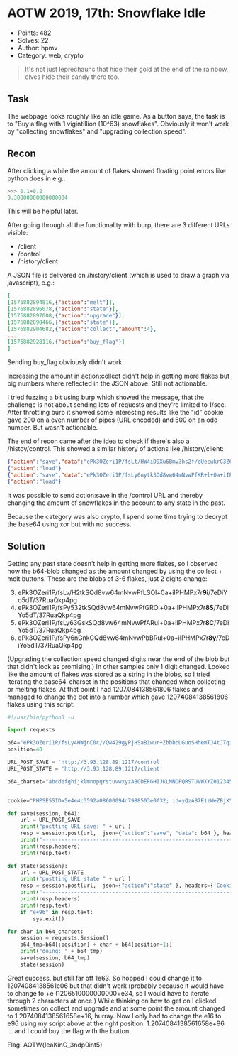 # AOTW 2019, 17th: Snowflake Idle


* Points: 482
* Solves: 22 
* Author: hpmv
* Category: web, crypto

> It's not just leprechauns that hide their gold at the end of the rainbow, elves hide their candy there too. 

## Task

The webpage looks roughly like an idle game. As a button says, the task is to "Buy a flag with 1 vigintillion (10^63) snowflakes". Obviously it won't work by "collecting snowflakes" and "upgrading collection speed".


## Recon

After clicking a while the amount of flakes showed floating point errors like python does in e.g.:
```python
>>> 0.1+0.2
0.30000000000000004
```
This will be helpful later.

After going through all the functionality with burp, there are 3 different URLs visible:
* /client
* /control
* /history/client

A JSON file is delivered on /history/client (which is used to draw a graph via javascript), e.g.:

```json
[
[1576882894816,{"action":"melt"}],
[1576882896078,{"action":"state"}],
[1576882897008,{"action":"upgrade"}],
[1576882898466,{"action":"state"}],
[1576882904682,{"action":"collect","amount":4},
...
[1576882928116,{"action":"buy_flag"}]
]
```

Sending buy_flag obviously didn't work.

Increasing the amount in action:collect didn't help in getting more flakes but big numbers where reflected in the JSON above. Still not actionable.

I tried fuzzing a bit using burp which showed the message, that the challenge is not about sending lots of requests and they're limited to 1/sec. After throttling burp it showed some interesting results like the "id" cookie gave 200 on a even number of pipes (URL encoded) and 500 on an odd number. But wasn't actionable.

The end of recon came after the idea to check if there's also a /histoy/control. This showed a similar history of actions like /history/client:

```json
{"action":"save","data":"ePk3OZeri1P/fsLt/HW4iD9Xu6Bmv3hs2f/eUecwkrG3Z66IP0G9pDD5Jw=="}
{"action":"load"}
{"action":"save","data":"ePk3OZeri1P/fsLy6nytkSQd8vw64mNvwPfKR+l+0a+iIPHMPx7r9i/7eDiYo5dT/37RuaQkp4pg"}
{"action":"load"}
```

It was possible to send action:save in the /control URL and thereby changing the amount of snowflakes in the account to any state in the past. 

Because the category was also crypto, I spend some time trying to decrypt the base64 using xor but with no success.


## Solution

Getting any past state doesn't help in getting more flakes, so I observed how the b64-blob changed as the amount changed by using the collect + melt buttons. These are the blobs of 3-6 flakes, just 2 digits change:

3. ePk3OZeri1P/fsLv/H2tkSQd8vw64mNvwPfLSOl+0a+iIPHMPx7r**9i**/7eDiYo5dT/37RuaQkp4pg
4. ePk3OZeri1P/fsPy532tkSQd8vw64mNvwPfGROl+0a+iIPHMPx7r**8S**/7eDiYo5dT/37RuaQkp4pg
5. ePk3OZeri1P/fsLy63GskSQd8vw64mNvwPfARul+0a+iIPHMPx7r**8C**/7eDiYo5dT/37RuaQkp4pg
6. ePk3OZeri1P/fsPy6nGnkCQd8vw64mNvwPbBRul+0a+iIPHMPx7r**8y**/7eDiYo5dT/37RuaQkp4pg

(Upgrading the collection speed changed digits near the end of the blob but that didn't look as promising.)
In other samples only 1 digit changed. Looked like the amount of flakes was stored as a string in the blobs, so I tried iterating the base64-charset in the positions that changed when collecting or melting flakes. At that point I had 1207.084138561806 flakes and managed to change the dot into a number which gave 1207**4**084138561806 flakes using this script:

```python
#!/usr/bin/python3 -u

import requests

b64="ePk3OZeri1P/fsLy4HWjnC0c//Qw429gyPjHSaB1wur+ZbbbbUGuoSHhemTJ4tJTqz+eufB/tIp4Uqr2IaY="
position=40

URL_POST_SAVE = 'http://3.93.128.89:1217/control'
URL_POST_STATE = 'http://3.93.128.89:1217/client'

b64_charset="abcdefghijklmnopqrstuvwxyzABCDEFGHIJKLMNOPQRSTUVWXYZ0123456789/+"


cookie="PHPSESSID=5e4e4c3592a08600094d7988503e0f32; id=yQzAB7E1zWeZBjX5QElU0EJsz1i1fgUwcR0P2vL1tqQ="

def save(session, b64):
    url = URL_POST_SAVE
    print("postting URL save: " + url )
    resp = session.post(url,  json={"action":"save", "data": b64 }, headers={'Cookie': cookie} )
    print("---------------------------------------------------------------------------")
    print(resp.headers)
    print(resp.text)

def state(session):
    url = URL_POST_STATE
    print("postting URL state " + url )
    resp = session.post(url,  json={"action":"state" }, headers={'Cookie': cookie} )
    print("---------------------------------------------------------------------------")
    print(resp.headers)
    print(resp.text)
    if "e+96" in resp.text:
        sys.exit()

for char in b64_charset:
    session = requests.Session()
    b64_tmp=b64[:position] + char + b64[position+1:]
    print("doing: " + b64_tmp)
    save(session, b64_tmp)
    state(session)

```

Great success, but still far off 1e63. So hopped I could change it to 12074084138561e06 but that didn't work (probably because it would have to change to +e (1206510000000000+e34, so I would have to iterate through 2 characters at once.) While thinking on how to get on I clicked sometimes on collect and upgrade and at some point the amount changed to 1.2074084138561658e+16, hurray. Now I only had to change the e16 to e96 using my script above at the right position: 1.2074084138561658e+96 ... and I could buy the flag with the button:

Flag: AOTW{leaKinG_3ndp0int5}

